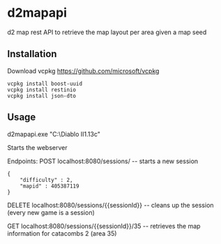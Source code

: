# d2mapapi
d2 map rest API to retrieve the map layout per area given a map seed

## Installation

Download vcpkg https://github.com/microsoft/vcpkg

```
vcpkg install boost-uuid
vcpkg install restinio
vcpkg install json-dto
```

## Usage

d2mapapi.exe "C:\Diablo II1.13c"

Starts the webserver

Endpoints:
POST localhost:8080/sessions/ -- starts a new session
```
{
    "difficulty" : 2,
    "mapid" : 405387119
}
```
DELETE localhost:8080/sessions/{{sessionId}} -- cleans up the session (every new game is a session)

GET localhost:8080/sessions/{{sessionId}}/35  -- retrieves the map information for catacombs 2 (area 35)
